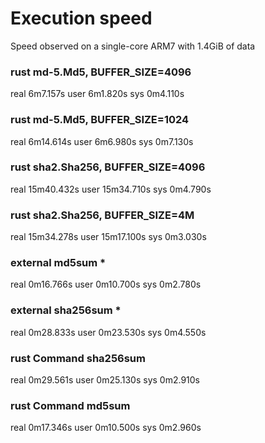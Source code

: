 # Execution speed

Speed observed on a single-core ARM7 with 1.4GiB of data

### rust md-5.Md5, BUFFER_SIZE=4096

real	6m7.157s
user	6m1.820s
sys	0m4.110s

### rust md-5.Md5, BUFFER_SIZE=1024

real	6m14.614s
user	6m6.980s
sys	0m7.130s

### rust sha2.Sha256, BUFFER_SIZE=4096

real	15m40.432s
user	15m34.710s
sys	0m4.790s

### rust sha2.Sha256, BUFFER_SIZE=4M

real	15m34.278s
user	15m17.100s
sys	0m3.030s

### external md5sum *

real	0m16.766s
user	0m10.700s
sys	0m2.780s

### external sha256sum *

real	0m28.833s
user	0m23.530s
sys	0m4.550s

### rust Command sha256sum

real	0m29.561s
user	0m25.130s
sys	0m2.910s

### rust Command md5sum

real	0m17.346s
user	0m10.500s
sys	0m2.960s